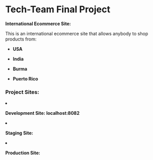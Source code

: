 # Tech-Team Final Project
<p><strong>International Ecommerce Site:</strong></p>
This is an international ecommerce site that allows anybody to shop products from:
<ul>
    <li><p><strong>USA</strong></p></li>
    <li><p><strong>India</strong></p></li>
    <li><p><strong>Burma</strong></p></li>
    <li><p><strong>Puerto Rico</strong></p></li>
</ul>

<h3><strong>Project Sites:</strong></h3>

<li><p><strong>Development Site: localhost:8082</strong></p></li>
<li><p><strong>Staging Site:</strong></p></li>
<li><p><strong>Production Site:</strong></p></li>
